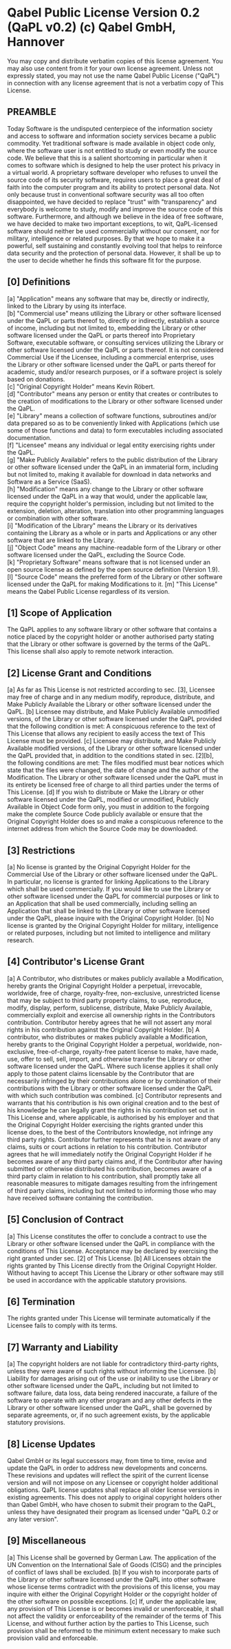 Qabel Public License Version 0.2 (QaPL v0.2) (c) Qabel GmbH, Hannover
=====================================================================
 

You may copy and distribute verbatim copies of this license agreement. You may also use content from it for your own license agreement. Unless not expressly stated, you may not use the name Qabel Public License ("QaPL") in connection with any license agreement that is not a verbatim copy of This License.

 
PREAMBLE
--------

Today Software is the undisputed centerpiece of the information society and access to software and information society services became a public commodity. Yet traditional software is made available in object code only, where the software user is not entitled to study or even modify the source code. We believe that this is a salient shortcoming in particular when it comes to software which is designed to help the user protect his privacy in a virtual world. A proprietary software developer who refuses to unveil the source code of its security software, requires users to place a great deal of faith into the computer program and its ability to protect personal data. Not only because trust in conventional software security was all too often disappointed, we have decided to replace "trust" with "transparency" and everybody is welcome to study, modify and improve the source code of this software. Furthermore, and although we believe in the idea of free software, we have decided to make two important exceptions, to wit, QaPL-licensed software should neither be used commercially without our consent, nor for military, intelligence or related purposes. By that we hope to make it a powerful, self sustaining and constantly evolving tool that helps to reinforce data security and the protection of personal data. However, it shall be up to the user to decide whether he finds this software fit for the purpose.

 
[0] Definitions
---------------

[a] "Application" means any software that may be, directly or indirectly, linked to the Library by using its interface.  
[b] "Commercial use" means utilizing the Library or other software licensed under the QaPL or parts thereof to, directly or indirectly, establish a source of income, including but not limited to, embedding the Library or other software licensed under the QaPL or parts thereof into Proprietary Software, executable software, or consulting services utilizing the Library or other software licensed under the QaPL or parts thereof. It is not considered Commercial Use if the Licensee, including a commercial enterprise, uses the Library or other software licensed under the QaPL or parts thereof for academic, study and/or research purposes, or if a software project is solely based on donations.  
[c] "Original Copyright Holder" means Kevin Röbert.  
[d] "Contributor" means any person or entity that creates or contributes to the creation of modifications to the Library or other software licensed under the QaPL.  
[e] "Library" means a collection of software functions, subroutines and/or data prepared so as to be conveniently linked with Applications (which use some of those functions and data) to form executables including associated documentation.  
[f] "Licensee" means any individual or legal entity exercising rights under the QaPL.  
[g] "Make Publicly Available" refers to the public distribution of the Library or other software licensed under the QaPL in an immaterial form, including but not limited to, making it available for download in data networks and Software as a Service (SaaS).  
[h] "Modification" means any change to the Library or other software licensed under the QaPL in a way that would, under the applicable law, require the copyright holder's permission, including but not limited to the extension, deletion, alteration, translation into other programming languages or combination with other software.  
[i] "Modification of the Library" means the Library or its derivatives containing the Library as a whole or in parts and Applications or any other software that are linked to the Library.  
[j] "Object Code" means any machine-readable form of the Library or other software licensed under the QaPL, excluding the Source Code.  
[k] "Proprietary Software" means software that is not licensed under an open source license as defined by the open source definition (Version 1.9).  
[l] "Source Code" means the preferred form of the Library or other software licensed under the QaPL for making Modifications to it.
[m] "This License" means the Qabel Public License regardless of its version.
 

[1] Scope of Application
-------------------------------

The QaPL applies to any software library or other software that contains a notice placed by the copyright holder or another authorised party stating that the Library or other software is governed by the
terms of the QaPL. This license shall also apply to remote network interaction.

 
[2] License Grant and Conditions
------------------------------------------

[a] As far as This License is not restricted according to sec. [3], Licensee may free of charge and in any medium modify, reproduce, distribute, and Make Publicly Available the Library or other software licensed under the QaPL.
[b] Licensee may distribute, and Make Publicly Available unmodified versions, of the Library or other software licensed under the QaPL provided that the following condition is met: A conspicuous reference to the text of This License
that allows any recipient to easily access the text of This License must be provided.
[c] Licensee may distribute, and Make Publicly Available modified versions, of the Library or other software licensed under the QaPL provided that, in addition to the conditions stated in sec. [2][b], the following conditions are met: The files modified must bear notices which state that the files were changed, the date of change and the author of the Modification.  The Library or
other software licensed under the QaPL must in its entirety be licensed free of charge to all third parties under the terms of This License.
[d] If you wish to distribute or Make the Library or other software licensed under the QaPL, modified or unmodified, Publicly Available in Object Code form only, you must in addition to the forgoing make the complete Source Code publicly available or ensure that the Original Copyright Holder does so and make a conspicuous reference to the internet address from which the Source Code
may be downloaded.

 
[3] Restrictions
--------------------

[a] No license is granted by the Original Copyright Holder for the Commercial Use of the Library or other software licensed under the QaPL. In particular, no license is granted for linking Applications to the Library which shall be used commercially. If you would like to use the Library or other software licensed under the QaPL for commercial purposes or link to an Application that shall be used commercially, including selling an Application that shall be linked to the Library or other software licensed under the QaPL, please inquire with the Original Copyright Holder.
[b] No license is granted by the Original Copyright Holder for military, intelligence or related purposes, including but not limited to intelligence and military research.

 
[4] Contributor's License Grant
----------------------------------------

[a] A Contributor, who distributes or makes publicly available a Modification, hereby grants the Original Copyright Holder a perpetual, irrevocable, worldwide, free of charge, royalty-free, non-exclusive, unrestricted license that may be subject to third party property claims, to use, reproduce, modify, display, perform, sublicense, distribute, Make Publicly Available, commercially exploit and exercise all ownership rights in the Contributors contribution. Contributor hereby agrees that he will not assert any moral rights in his contribution against the Original Copyright Holder.
[b] A contributor, who distributes or makes publicly available a Modification, hereby grants to the Original Copyright Holder a perpetual, worldwide, non-exclusive, free-of-charge, royalty-free patent license to make, have made, use, offer to sell, sell, import, and otherwise transfer the Library or other software licensed under the QaPL. Where such license applies it shall only apply to those patent claims licensable by the Contributor that are necessarily infringed by their contributions alone or by combination of their contributions with the Library or other software licensed under the QaPL with which such contribution was combined.
[c] Contributor represents and warrants that his contribution is his own original creation and to the best of his knowledge he can legally grant the rights in his contribution set out in This License and, where applicable, is authorised by his employer and that the Original Copyright Holder exercising the rights granted under this license does, to the best of the Contributors knowledge, not infringe any third party rights. Contributor further represents that he is not aware of any claims, suits or court actions in relation to his contribution. Contributor agrees that he will immediately notify the Original Copyright Holder if he becomes aware of any third party claims and, if the Contributor after having submitted or otherwise distributed his contribution, becomes aware of a third party claim in relation to his contribution, shall promptly take all reasonable measures to mitigate damages resulting from the infringement of third party claims, including but not limited to informing those who may have received software containing the contribution.

 
[5] Conclusion of Contract
----------------------------------

[a] This License constitutes the offer to conclude a contract to use the Library or other software licensed under the QaPL in compliance with the conditions of This License. Acceptance may be declared by exercising the right granted under sec. [2] of This License.
[b] All Licensees obtain the rights granted by This License directly from the Original Copyright Holder. Without having to accept This License the Library or other software may still be used in accordance with the applicable statutory provisions.

 
[6] Termination
--------------------

The rights granted under This License will terminate
automatically if the Licensee fails to comply with its terms.

 
[7] Warranty and Liability
---------------------------------

[a] The copyright holders are not liable for contradictory third-party rights, unless they were aware of such rights without informing the Licensee.
[b] Liability for damages arising out of the use or inability to use the Library or other software licensed under the QaPL, including but not limited to software failure, data loss, data being rendered inaccurate, a failure of the software to operate with any other program and any other defects in the Library or other software licensed under the QaPL, shall be governed by separate agreements, or, if no such agreement exists, by the applicable statutory provisions.

 
[8] License Updates
-------------------------

Qabel GmbH or its legal successors may, from time to time, revise and update the QaPL in order to address new developments and concerns. These revisions and updates will reflect the spirit of the current license version and will not impose on any Licensee or copyright holder additional obligations. QaPL license updates shall replace all older license versions in existing agreements. This does not apply to original copyright holders other than Qabel GmbH, who have chosen to submit their program to the QaPL, unless they have designated their program as licensed under "QaPL 0.2 or any later version".

 
[9] Miscellaneous
----------------------

[a] This License shall be governed by German Law. The application of the UN Convention on the International Sale of Goods (CISG) and the principles of conflict of laws shall be excluded.
[b] If you wish to incorporate parts of the Library or other software licensed under the QaPL into other software whose license terms contradict with the provisions of this license, you may inquire with either the Original Copyright Holder or the copyright holder of the other software on possible exceptions.
[c] If, under the applicable law, any provision of This License is or becomes invalid or unenforceable, it shall not affect the validity or enforceability of the remainder of the terms of This License, and without further action by the parties to This License, such provision shall be reformed to the minimum extent necessary to make such provision valid and enforceable.

